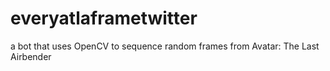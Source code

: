 # everyatlaframetwitter
a bot that uses OpenCV to sequence random frames from Avatar: The Last Airbender
